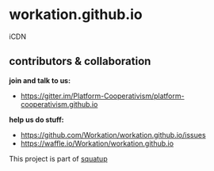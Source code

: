 # workation.github.io
iCDN

## contributors & collaboration
**join and talk to us:**
* https://gitter.im/Platform-Cooperativism/platform-cooperativism.github.io

**help us do stuff:**
* https://github.com/Workation/workation.github.io/issues
* https://waffle.io/Workation/workation.github.io

This project is part of [squatup](https://github.com/SquatUp/roadmap/issues/9)
